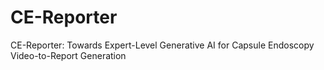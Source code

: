 # CE-Reporter
CE-Reporter: Towards Expert-Level Generative AI for Capsule Endoscopy Video-to-Report Generation
